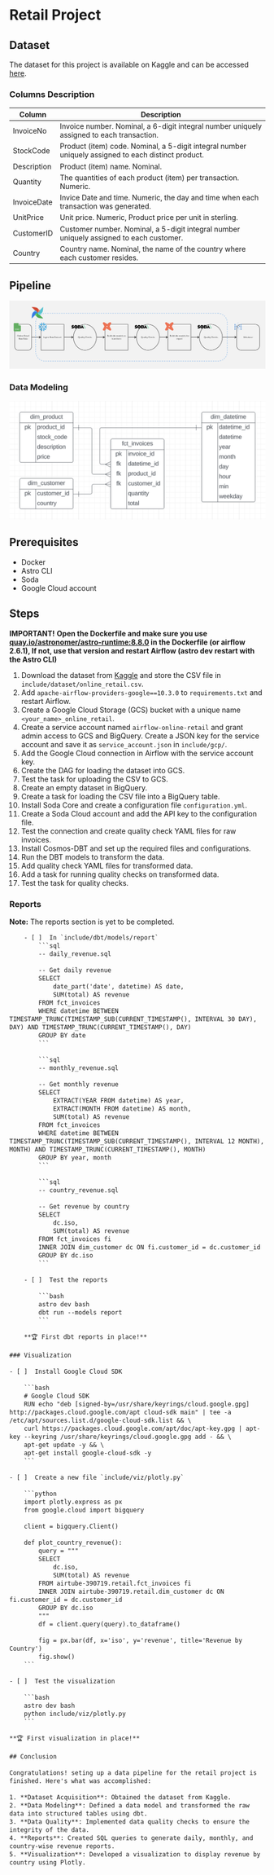 
# Retail Project

## Dataset

The dataset for this project is available on Kaggle and can be accessed [here](https://www.kaggle.com/datasets/tunguz/online-retail).

### Columns Description

| Column      | Description                                                                                                             |
|-------------|-------------------------------------------------------------------------------------------------------------------------|
| InvoiceNo   | Invoice number. Nominal, a 6-digit integral number uniquely assigned to each transaction.                               |
| StockCode   | Product (item) code. Nominal, a 5-digit integral number uniquely assigned to each distinct product.                     |
| Description | Product (item) name. Nominal.                                                                                           |
| Quantity    | The quantities of each product (item) per transaction. Numeric.                                                          |
| InvoiceDate | Invice Date and time. Numeric, the day and time when each transaction was generated.                                     |
| UnitPrice   | Unit price. Numeric, Product price per unit in sterling.                                                                 |
| CustomerID  | Customer number. Nominal, a 5-digit integral number uniquely assigned to each customer.                                 |
| Country     | Country name. Nominal, the name of the country where each customer resides.                                              |

## Pipeline

![Data Pipeline](https://github.com/Javid912/Airflow_GCP_ETL/blob/main/images/image1.png)


### Data Modeling

![Data Modeling](https://github.com/Javid912/Airflow_GCP_ETL/blob/main/images/image2.png)

## Prerequisites

- Docker
- Astro CLI
- Soda
- Google Cloud account

## Steps

**IMPORTANT!**
**Open the Dockerfile and make sure you use [quay.io/astronomer/astro-runtime:8.8.0](http://quay.io/astronomer/astro-runtime:8.8.0) in the Dockerfile (or airflow 2.6.1), If not, use that version and restart Airflow (astro dev restart with the Astro CLI)**

1. Download the dataset from [Kaggle](https://www.kaggle.com/datasets/tunguz/online-retail) and store the CSV file in `include/dataset/online_retail.csv`.
2. Add `apache-airflow-providers-google==10.3.0` to `requirements.txt` and restart Airflow.
3. Create a Google Cloud Storage (GCS) bucket with a unique name `<your_name>_online_retail`.
4. Create a service account named `airflow-online-retail` and grant admin access to GCS and BigQuery. Create a JSON key for the service account and save it as `service_account.json` in `include/gcp/`.
5. Add the Google Cloud connection in Airflow with the service account key.
6. Create the DAG for loading the dataset into GCS.
7. Test the task for uploading the CSV to GCS.
8. Create an empty dataset in BigQuery.
9. Create a task for loading the CSV file into a BigQuery table.
10. Install Soda Core and create a configuration file `configuration.yml`.
11. Create a Soda Cloud account and add the API key to the configuration file.
12. Test the connection and create quality check YAML files for raw invoices.
13. Install Cosmos-DBT and set up the required files and configurations.
14. Run the DBT models to transform the data.
15. Add quality check YAML files for transformed data.
16. Add a task for running quality checks on transformed data.
17. Test the task for quality checks.

### Reports

**Note:** The reports section is yet to be completed.

```
    - [ ]  In `include/dbt/models/report`
        ```sql
        -- daily_revenue.sql
        
        -- Get daily revenue
        SELECT
            date_part('date', datetime) AS date,
            SUM(total) AS revenue
        FROM fct_invoices
        WHERE datetime BETWEEN TIMESTAMP_TRUNC(TIMESTAMP_SUB(CURRENT_TIMESTAMP(), INTERVAL 30 DAY), DAY) AND TIMESTAMP_TRUNC(CURRENT_TIMESTAMP(), DAY)
        GROUP BY date
        ```
        
        ```sql
        -- monthly_revenue.sql
        
        -- Get monthly revenue
        SELECT
            EXTRACT(YEAR FROM datetime) AS year,
            EXTRACT(MONTH FROM datetime) AS month,
            SUM(total) AS revenue
        FROM fct_invoices
        WHERE datetime BETWEEN TIMESTAMP_TRUNC(TIMESTAMP_SUB(CURRENT_TIMESTAMP(), INTERVAL 12 MONTH), MONTH) AND TIMESTAMP_TRUNC(CURRENT_TIMESTAMP(), MONTH)
        GROUP BY year, month
        ```
        
        ```sql
        -- country_revenue.sql
        
        -- Get revenue by country
        SELECT
            dc.iso,
            SUM(total) AS revenue
        FROM fct_invoices fi
        INNER JOIN dim_customer dc ON fi.customer_id = dc.customer_id
        GROUP BY dc.iso
        ```
        
    - [ ]  Test the reports
        
        ```bash
        astro dev bash
        dbt run --models report
        ```
        
    **🏆 First dbt reports in place!**
    
### Visualization

- [ ]  Install Google Cloud SDK
    
    ```bash
    # Google Cloud SDK
    RUN echo "deb [signed-by=/usr/share/keyrings/cloud.google.gpg] http://packages.cloud.google.com/apt cloud-sdk main" | tee -a /etc/apt/sources.list.d/google-cloud-sdk.list && \
    curl https://packages.cloud.google.com/apt/doc/apt-key.gpg | apt-key --keyring /usr/share/keyrings/cloud.google.gpg add - && \
    apt-get update -y && \
    apt-get install google-cloud-sdk -y
    ```
    
- [ ]  Create a new file `include/viz/plotly.py`
    
    ```python
    import plotly.express as px
    from google.cloud import bigquery
    
    client = bigquery.Client()
    
    def plot_country_revenue():
        query = """
        SELECT
            dc.iso,
            SUM(total) AS revenue
        FROM airtube-390719.retail.fct_invoices fi
        INNER JOIN airtube-390719.retail.dim_customer dc ON fi.customer_id = dc.customer_id
        GROUP BY dc.iso
        """
        df = client.query(query).to_dataframe()
        
        fig = px.bar(df, x='iso', y='revenue', title='Revenue by Country')
        fig.show()
    ```
    
- [ ]  Test the visualization
    
    ```bash
    astro dev bash
    python include/viz/plotly.py
    ```
    
**🏆 First visualization in place!**

## Conclusion

Congratulations! seting up a data pipeline for the retail project is finished. Here's what was accomplished:

1. **Dataset Acquisition**: Obtained the dataset from Kaggle.
2. **Data Modeling**: Defined a data model and transformed the raw data into structured tables using dbt.
3. **Data Quality**: Implemented data quality checks to ensure the integrity of the data.
4. **Reports**: Created SQL queries to generate daily, monthly, and country-wise revenue reports.
5. **Visualization**: Developed a visualization to display revenue by country using Plotly.


